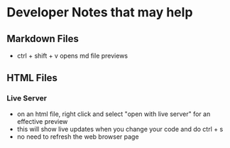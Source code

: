 # Developer Notes that may help

## Markdown Files
* ctrl + shift + v opens md file previews

## HTML Files
### Live Server
* on an html file, right click and select "open with live server" for an effective preview
* this will show live updates when you change your code and do ctrl + s
* no need to refresh the web browser page
